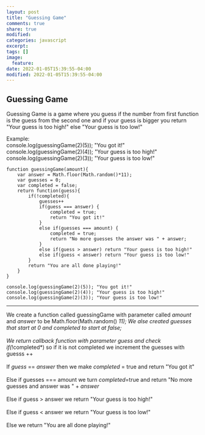 ```yaml
---
layout: post
title: "Guessing Game"
comments: true
share: true
modified:
categories: javascript
excerpt:
tags: []
image:
  feature:
date: 2022-01-05T15:39:55-04:00
modified: 2022-01-05T15:39:55-04:00
---
```


## Guessing Game
Guessing Game is a game where you guess if the number from first function is the guess from the second one and if your guess is bigger you return "Your guess is too high!" else 
"Your guess is too low!"

Example:<br>
console.log(guessingGame(2)(5)); "You got it!"  <br>
console.log(guessingGame(2)(4)); "Your guess is too high!"<br>
console.log(guessingGame(2)(3)); "Your guess is too low!"<br>





~~~
function guessingGame(amount){
    var answer = Math.floor(Math.random()*11);
    var guesses = 0;
    var completed = false;
    return function(guess){
        if(!completed){
            guesses++
            if(guess === answer) {
                completed = true;
                return "You got it!"
            }
            else if(guesses === amount) {
                completed = true;
                return "No more guesses the answer was " + answer;
            }
            else if(guess > answer) return "Your guess is too high!"
            else if(guess < answer) return "Your guess is too low!"
        }
        return "You are all done playing!"
    }
}

console.log(guessingGame(2)(5)); "You got it!" 
console.log(guessingGame(2)(4)); "Your guess is too high!"
console.log(guessingGame(2)(3)); "Your guess is too low!"
~~~
___
We create a function called guessingGame with parameter called *amount* and *answer* to be Math.floor(Math.random() *11); We alse created *guesses* that start at 0 and *completed* to start at false; 
<br><br>
We return callback function with parameter *guess* and check if(*!completed*) so if it is not completed we increment the guesses with guesss ++
<br><br>
If *guess* == *answer* then we make *completed* = true and return "You got it"
<br><br>
Else if  guesses === amount we turn *completed*=true and return "No more guesses and answer was " + *answer*
<br><br>
Else if guess > answer we return "Your guess is too high!" 
<br><br>
Else if guess < answer we return "Your guess is too low!"
<br><br>
Else we return "You are all done playing!"
<br><br>